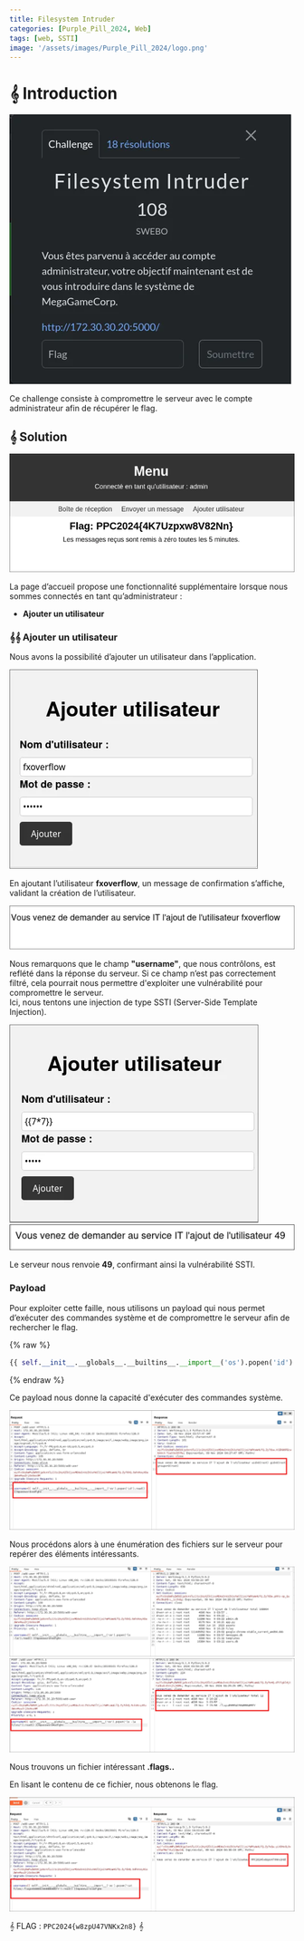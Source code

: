 ```yaml
---
title: Filesystem Intruder
categories: [Purple_Pill_2024, Web]
tags: [web, SSTI]
image: '/assets/images/Purple_Pill_2024/logo.png'
---
```


# 𝄞 Introduction

![Intro](/assets/images/Purple_Pill_2024/Web/Filesystem_intruder/intro.webp)

Ce challenge consiste à compromettre le serveur avec le compte administrateur afin de récupérer le flag.

## 𝄞 Solution

![Accueil](/assets/images/Purple_Pill_2024/Web/Filesystem_intruder/menu.webp)

La page d’accueil propose une fonctionnalité supplémentaire lorsque nous sommes connectés en tant qu’administrateur :
- **Ajouter un utilisateur**

### 𝄞𝄞 Ajouter un utilisateur

Nous avons la possibilité d’ajouter un utilisateur dans l’application.

![add](/assets/images/Purple_Pill_2024/Web/Filesystem_intruder/ajout%20utilisateur.webp)

En ajoutant l’utilisateur **fxoverflow**, un message de confirmation s’affiche, validant la création de l’utilisateur.

![add2](/assets/images/Purple_Pill_2024/Web/Filesystem_intruder/output.webp)

Nous remarquons que le champ **"username"**, que nous contrôlons, est reflété dans la réponse du serveur. Si ce champ n’est pas correctement filtré, cela pourrait nous permettre d'exploiter une vulnérabilité pour compromettre le serveur.  
Ici, nous tentons une injection de type SSTI (Server-Side Template Injection).

![ssti](/assets/images/Purple_Pill_2024/Web/Filesystem_intruder/ssti.webp)  
![ssti2](/assets/images/Purple_Pill_2024/Web/Filesystem_intruder/ssti2.webp)

Le serveur nous renvoie **49**, confirmant ainsi la vulnérabilité SSTI.

### Payload

Pour exploiter cette faille, nous utilisons un payload qui nous permet d’exécuter des commandes système et de compromettre le serveur afin de rechercher le flag.

{% raw %}
```python
{{ self.__init__.__globals__.__builtins__.__import__('os').popen('id').read() }}
```
{% endraw %}


Ce payload nous donne la capacité d'exécuter des commandes système.

![Burp](/assets/images/Purple_Pill_2024/Web/Filesystem_intruder/burp.webp)

Nous procédons alors à une énumération des fichiers sur le serveur pour repérer des éléments intéressants.

![Burp2](/assets/images/Purple_Pill_2024/Web/Filesystem_intruder/enum.webp)
![Burp3](/assets/images/Purple_Pill_2024/Web/Filesystem_intruder/enum2.webp)

Nous trouvons un fichier intéressant **.flags..**

En lisant le contenu de ce fichier, nous obtenons le flag.

![flag](/assets/images/Purple_Pill_2024/Web/Filesystem_intruder/flag.webp)

𝄞 FLAG : `PPC2024{w8zpU47VNKx2n8}` 𝄞